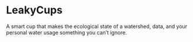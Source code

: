 # LeakyCups
A smart cup that makes the ecological state of a watershed, data, and your personal water usage something you can’t ignore. 
